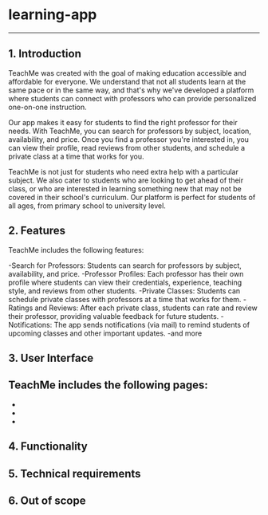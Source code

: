 # learning-app
---
## 1. Introduction

TeachMe was created with the goal of making education accessible and affordable for everyone. We understand that not all students learn at the same pace or in the same way, and that's why we've developed a platform where students can connect with professors who can provide personalized one-on-one instruction.

Our app makes it easy for students to find the right professor for their needs. With TeachMe, you can search for professors by subject, location, availability, and price. Once you find a professor you're interested in, you can view their profile, read reviews from other students, and schedule a private class at a time that works for you.

TeachMe is not just for students who need extra help with a particular subject. We also cater to students who are looking to get ahead of their class, or who are interested in learning something new that may not be covered in their school's curriculum. Our platform is perfect for students of all ages, from primary school to university level.

## 2. Features

TeachMe includes the following features:

-Search for Professors: Students can search for professors by subject, availability, and price.
-Professor Profiles: Each professor has their own profile where students can view their credentials, experience, teaching style, and reviews from other students.
-Private Classes: Students can schedule private classes with professors at a time that works for them.
-Ratings and Reviews: After each private class, students can rate and review their professor, providing valuable feedback for future students.
-Notifications: The app sends notifications (via mail) to remind students of upcoming classes and other important updates.
-and more

## 3. User Interface

TeachMe includes the following pages:
-
-
-
-

## 4. Functionality


## 5. Technical requirements



## 6. Out of scope
